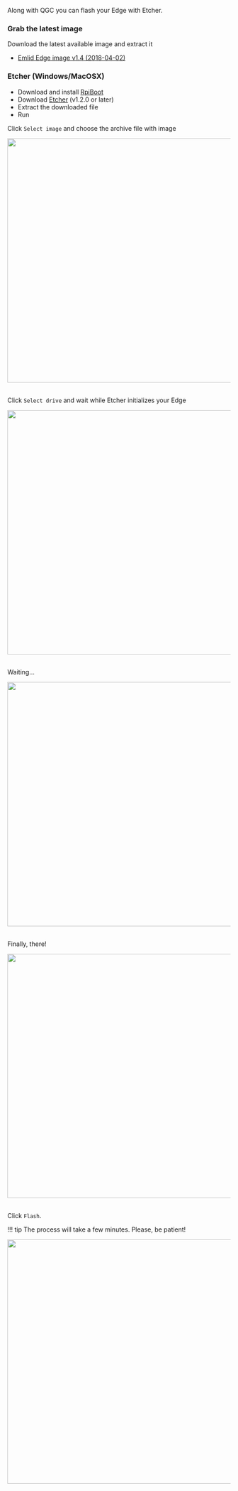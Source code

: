 Along with QGC you can flash your Edge with Etcher.

### Grab the latest image

Download the latest available image and extract it

* [Emlid Edge image v1.4 (2018-04-02)](https://files.emlid.com/edge/firmware/2018-04-02-edge-emlid-v1.4.img.xz)

### Etcher (Windows/MacOSX)

* Download and install [RpiBoot](https://github.com/raspberrypi/usbboot/raw/master/win32/rpiboot_setup.exe)
* Download [Etcher](https://etcher.io/) (v1.2.0 or later)
* Extract the downloaded file
* Run

Click `Select image` and choose the archive file with image

<div style="text-align: center;"><img src="../../img/firmware-update/etcher/select_image.png" style="width: 550px;"></div><br>

Click `Select drive` and wait while Etcher initializes your Edge

<div style="text-align: center;"><img src="../../img/firmware-update/etcher/select_drive.png" style="width: 550px;"></div><br>

Waiting...

<div style="text-align: center;"><img src="../../img/firmware-update/etcher/cm_initialization.png" style="width: 550px;"></div><br>

Finally, there!

<div style="text-align: center;"><img src="../../img/firmware-update/etcher/cm_initialization_done.png" style="width: 550px;"></div><br>


Click `Flash`. 

!!! tip
    The process will take a few minutes. Please, be patient!


<div style="text-align: center;"><img src="../../img/firmware-update/etcher/flash.png" style="width: 550px;"></div><br>
